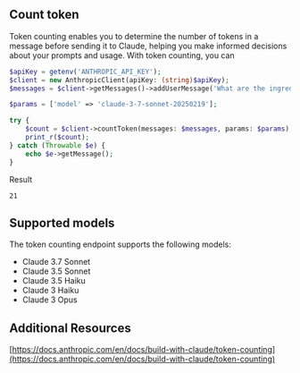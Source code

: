 ## Count token

Token counting enables you to determine the number of tokens in a message before sending it to Claude, helping you make informed decisions about your prompts and usage. With token counting, you can
```php
$apiKey = getenv('ANTHROPIC_API_KEY');
$client = new AnthropicClient(apiKey: (string)$apiKey);
$messages = $client->getMessages()->addUserMessage('What are the ingredients that make up dijon mayonnaise? ');

$params = ['model' => 'claude-3-7-sonnet-20250219'];

try {
    $count = $client->countToken(messages: $messages, params: $params);
    print_r($count);
} catch (Throwable $e) {
    echo $e->getMessage();
}
```

Result 

```text
21
```



## Supported models
The token counting endpoint supports the following models:

- Claude 3.7 Sonnet
- Claude 3.5 Sonnet
- Claude 3.5 Haiku
- Claude 3 Haiku
- Claude 3 Opus

## Additional Resources

[https://docs.anthropic.com/en/docs/build-with-claude/token-counting](https://docs.anthropic.com/en/docs/build-with-claude/token-counting)